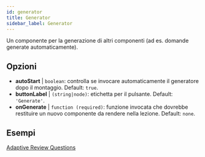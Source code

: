 ```yaml
---
id: generator
title: Generator
sidebar_label: Generator
---
```


Un componente per la generazione di altri componenti (ad es. domande generate automaticamente).

## Opzioni

* __autoStart__ | `boolean`: controlla se invocare automaticamente il generatore dopo il montaggio. Default: `true`.
* __buttonLabel__ | `(string|node)`: etichetta per il pulsante. Default: `'Generate'`.
* __onGenerate__ | `function (required)`: funzione invocata che dovrebbe restituire un nuovo componente da rendere nella lezione. Default: `none`.


## Esempi

[Adaptive Review Questions](https://isle.stat.cmu.edu/adaptive-review/questions/)
